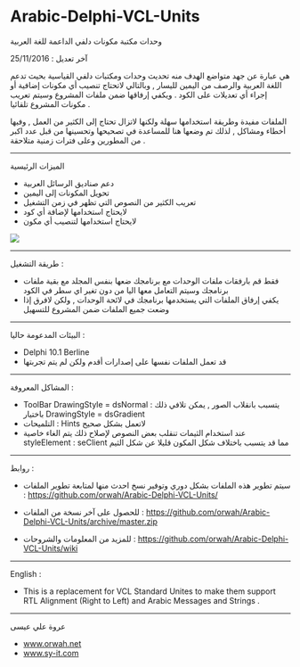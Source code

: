 # Arabic-Delphi-VCL-Units
وحدات مكتبة مكونات دلفي الداعمة للغة العربية

آخر تعديل : 25/11/2016

هي عبارة عن جهد متواضع الهدف منه تحديث وحدات ومكتبات دلفي القياسية بحيث تدعم اللغة العربية والرصف من اليمين لليسار , وبالتالي لاتحتاج تنصيب أي مكونات إضافية أو إجراء أي تعديلات على الكود . ويكفي إرفاقها ضمن ملفات المشروع وسيتم تعريب مكونات المشروع تلقائيا .

الملفات مفيدة وطريقة استخدامها سهلة ولكنها لاتزال تحتاج إلى الكثير من العمل , وفيها أخطاء ومشاكل , لذلك تم وضعها هنا للمساعدة في تصحيحها وتحسينها من قبل عدد اكبر من المطورين وعلى فترات زمنية متلاحقة .

_______________
الميزات الرئيسية 

- دعم صناديق الرسائل العربية
- تحويل المكونات إلى اليمين
- تعريب الكثير من النصوص التي تظهر في زمن التشغيل
- لايحتاج استخدامها لإضافة أي كود
- لايحتاج استخدامها لتنصيب أي مكون

![](https://github.com/orwah/Arabic-Delphi-VCL-Units/blob/master/Pics/1.png)

_______________
طريقة التشغيل :
- فقط قم بارفقات ملفات الوحدات مع برنامجك 
ضعها بنفس المجلد مع بقية ملفات برنامجك 
وسيتم التعامل معها اليا من دون تغير اي سطر في الكود
- يكفي إرفاق الملفات التي يستخدمها برنامجك في لائحة الوحدات , ولكن لافرق إذا وضعت جميع الملفات ضمن المشروع للتسهيل

_______________
البيئات المدعومة حاليا :
- Delphi 10.1 Berline
- قد تعمل الملفات نفسها على إصدارات أقدم ولكن لم يتم تجربتها 


_______________
المشاكل المعروفة :
- ToolBar DrawingStyle = dsNormal :
 يتسبب بانقلاب الصور , يمكن تلافي ذلك باختيار 
DrawingStyle = dsGradient 
- التلميحات : Hints لاتعمل بشكل صحيح
- عند استخدام الثيمات تنقلب بعض النصوص 
لإصلاح ذلك يتم الغاء خاصية 
styleElement : seClient 
مما قد يتسبب باختلاف شكل المكون قليلا عن شكل الثيم

_______________
روابط :
- سيتم تطوير هذه الملفات بشكل دوري وتوفير نسخ احدث منها
لمتابعة تطوير الملفات : 
https://github.com/orwah/Arabic-Delphi-VCL-Units/

- للحصول على آخر نسخة من الملفات : 
https://github.com/orwah/Arabic-Delphi-VCL-Units/archive/master.zip

- للمزيد من المعلومات والشروحات : 
https://github.com/orwah/Arabic-Delphi-VCL-Units/wiki




_______________
English :
- This is a replacement for VCL Standard Unites to make them support RTL Alignment (Right to Left) and Arabic Messages and Strings . 


_______________
عروة علي عيسى
- www.orwah.net
- www.sy-it.com

